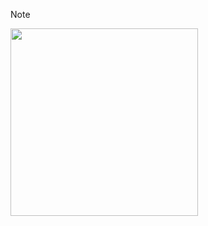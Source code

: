 
> [!NOTE]
> <img src="https://media3.giphy.com/media/v1.Y2lkPTc5MGI3NjExZGJpeWtrYnF3c2d2bmJqazlnejQyODhoZWc4cnNqZDFrZ2g0MWp0eSZlcD12MV9pbnRlcm5hbF9naWZfYnlfaWQmY3Q9Zw/NcrhM3USM6TABpus85/giphy.gif" width="300"/>

